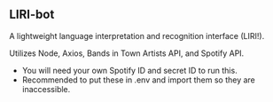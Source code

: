 ## LIRI-bot

A lightweight language interpretation and recognition interface (LIRI!).

Utilizes Node, Axios, Bands in Town Artists API, and Spotify API. 

- You will need your own Spotify ID and secret ID to run this.
- Recommended to put these in .env and import them so they are inaccessible.